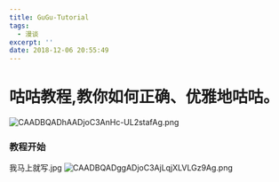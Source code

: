 ```yaml
---
title: GuGu-Tutorial
tags:
  - 漫谈
excerpt: ''
date: 2018-12-06 20:55:49
---
```


咕咕教程,教你如何正确、优雅地咕咕。
==================

![CAADBQADhAADjoC3AnHc-UL2stafAg.png](https://i.loli.net/2018/12/06/5c091b7a8ea98.png)

### 教程开始

我马上就写.jpg ![CAADBQADggADjoC3AjLqjXLVLGz9Ag.png](https://i.loli.net/2018/12/06/5c091baa9e764.png)